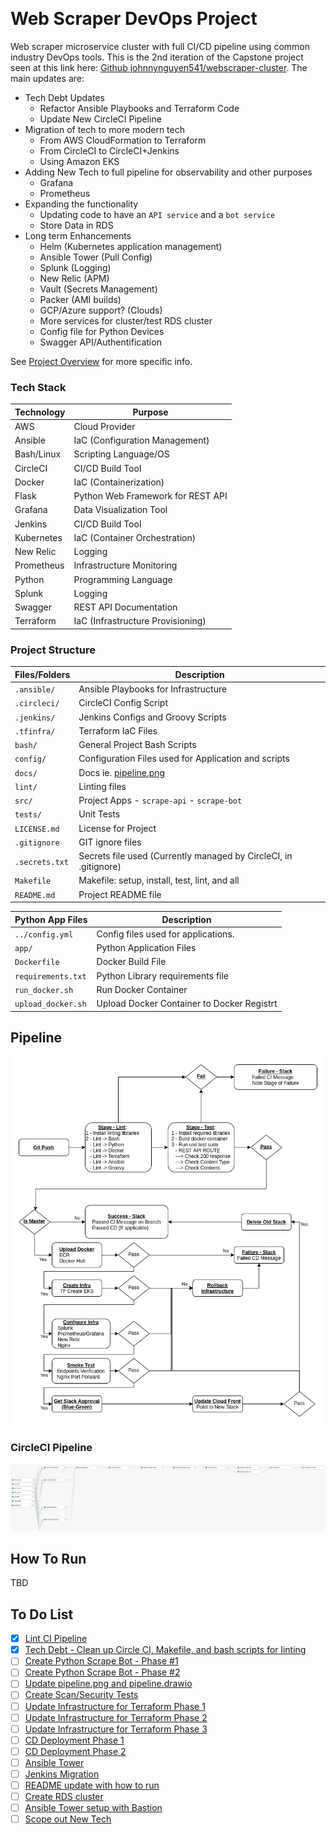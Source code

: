 [![<CircleCI>](https://circleci.com/gh/johnnynguyen541/webscraper-devops.svg?style=svg)](https://circleci.com/gh/circleci/circleci-docs)

# Web Scraper DevOps Project

Web scraper microservice cluster with full CI/CD pipeline using common industry DevOps tools.  This is the 2nd iteration of the Capstone project seen at this link here: [Github johnnynguyen541/webscraper-cluster](https://github.com/johnnynguyen541/webscraper-cluster).  The main updates are:

- Tech Debt Updates
    - Refactor Ansible Playbooks and Terraform Code
    - Update New CircleCI Pipeline
- Migration of tech to more modern tech
    - From AWS CloudFormation to Terraform
    - From CircleCI to CircleCI+Jenkins
    - Using Amazon EKS
- Adding New Tech to full pipeline for observability and other purposes
    - Grafana
    - Prometheus
- Expanding the functionality
    - Updating code to have an `API service` and a `bot service`
    - Store Data in RDS
- Long term Enhancements
    - Helm (Kubernetes application management)
    - Ansible Tower (Pull Config)
    - Splunk (Logging)
    - New Relic (APM)
    - Vault (Secrets Management)
    - Packer (AMI builds)
    - GCP/Azure support? (Clouds)
    - More services for cluster/test RDS cluster
    - Config file for Python Devices
    - Swagger API/Authentification

See [Project Overview](docs/project-overview.md) for more specific info.

### Tech Stack

Technology         | Purpose
------------------ | ------------------
AWS                | Cloud Provider
Ansible            | IaC (Configuration Management)
Bash/Linux         | Scripting Language/OS
CircleCI           | CI/CD Build Tool
Docker             | IaC (Containerization)
Flask              | Python Web Framework for REST API
Grafana            | Data Visualization Tool
Jenkins            | CI/CD Build Tool
Kubernetes         | IaC (Container Orchestration)
New Relic          | Logging
Prometheus         | Infrastructure Monitoring
Python             | Programming Language
Splunk             | Logging
Swagger            | REST API Documentation
Terraform          | IaC (Infrastructure Provisioning)

### Project Structure

Files/Folders      | Description
------------------ | ------------------
`.ansible/`        | Ansible Playbooks for Infrastructure
`.circleci/`       | CircleCI Config Script
`.jenkins/`        | Jenkins Configs and Groovy Scripts
`.tfinfra/`        | Terraform IaC Files
`bash/`            | General Project Bash Scripts
`config/`          | Configuration Files used for Application and scripts
`docs/`            | Docs ie. [pipeline.png](docs/pipeline.png)
`lint/`            | Linting files
`src/`             | Project Apps - `scrape-api` - `scrape-bot`
`tests/`           | Unit Tests
`LICENSE.md`       | License for Project
`.gitignore`       | GIT ignore files
`.secrets.txt`     | Secrets file used (Currently managed by CircleCI, in .gitignore)
`Makefile`         | Makefile: setup, install, test, lint, and all
`README.md`        | Project README file

Python App Files   | Description
------------------ | ------------------
`../config.yml`    | Config files used for applications.
`app/`             | Python Application Files
`Dockerfile`       | Docker Build File
`requirements.txt` | Python Library requirements file
`run_docker.sh`    | Run Docker Container
`upload_docker.sh` | Upload Docker Container to Docker Registrt

## Pipeline

![Blue/Green Deployment](docs/pipeline.png)

### CircleCI Pipeline

![CircleCI Pipeline](docs/circleci-pipeline.png)

## How To Run

TBD

## To Do List

- [x] [Lint CI Pipeline](https://github.com/johnnynguyen541/webscraper-devops/issues/1)
- [x] [Tech Debt - Clean up Circle CI, Makefile, and bash scripts for linting](https://github.com/johnnynguyen541/webscraper-devops/issues/4)
- [ ] [Create Python Scrape Bot - Phase #1](https://github.com/johnnynguyen541/webscraper-devops/issues/5)
- [ ] [Create Python Scrape Bot - Phase #2](https://github.com/johnnynguyen541/webscraper-devops/issues/6)
- [ ] [Update pipeline.png and pipeline.drawio](https://github.com/johnnynguyen541/webscraper-devops/issues/7)
- [ ] [Create Scan/Security Tests](https://github.com/johnnynguyen541/webscraper-devops/issues/8)
- [ ] [Update Infrastructure for Terraform Phase 1](https://github.com/johnnynguyen541/webscraper-devops/issues/9)
- [ ] [Update Infrastructure for Terraform Phase 2](https://github.com/johnnynguyen541/webscraper-devops/issues/10)
- [ ] [Update Infrastructure for Terraform Phase 3](https://github.com/johnnynguyen541/webscraper-devops/issues/11)
- [ ] [CD Deployment Phase 1](https://github.com/johnnynguyen541/webscraper-devops/issues/12)
- [ ] [CD Deployment Phase 2](https://github.com/johnnynguyen541/webscraper-devops/issues/13)
- [ ] [Ansible Tower](https://github.com/johnnynguyen541/webscraper-devops/issues/14)
- [ ] [Jenkins Migration](https://github.com/johnnynguyen541/webscraper-devops/issues/15)
- [ ] [README update with how to run](https://github.com/johnnynguyen541/webscraper-devops/issues/16)
- [ ] [Create RDS cluster](https://github.com/johnnynguyen541/webscraper-devops/issues/17)
- [ ] [Ansible Tower setup with Bastion](https://github.com/johnnynguyen541/webscraper-devops/issues/18)
- [ ] [Scope out New Tech](https://github.com/johnnynguyen541/webscraper-devops/issues/19)
